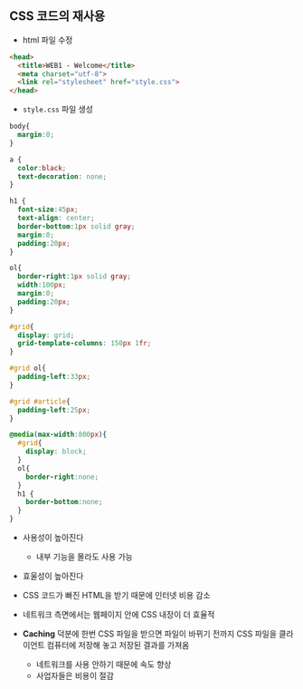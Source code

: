 ## CSS 코드의 재사용

- html 파일 수정

```html
<head>
  <title>WEB1 - Welcome</title>
  <meta charset="utf-8">
  <link rel="stylesheet" href="style.css">
</head>
```



- `style.css` 파일 생성

```css
body{
  margin:0;
}

a {
  color:black;
  text-decoration: none;
}

h1 {
  font-size:45px;
  text-align: center;
  border-bottom:1px solid gray;
  margin:0;
  padding:20px;
}

ol{
  border-right:1px solid gray;
  width:100px;
  margin:0;
  padding:20px;
}

#grid{
  display: grid;
  grid-template-columns: 150px 1fr;
}

#grid ol{
  padding-left:33px;
}

#grid #article{
  padding-left:25px;
}

@media(max-width:800px){
  #grid{
    display: block;
  }
  ol{
    border-right:none;
  }
  h1 {
    border-bottom:none;
  }
}
```



- 사용성이 높아진다
  - 내부 기능을 몰라도 사용 가능
- 효울성이 높아진다
- CSS 코드가 빠진 HTML을 받기 때문에 인터넷 비용 감소



- 네트워크 측면에서는 웹페이지 안에 CSS 내장이 더 효율적
- **Caching** 덕분에 한번 CSS 파일을 받으면 파일이 바뀌기 전까지 CSS  파일을 클라이언트 컴퓨터에 저장해 놓고 저장된 결과를 가져옴
  - 네트워크를 사용 안하기 때문에 속도 향상
  - 사업자들은 비용이 절감

